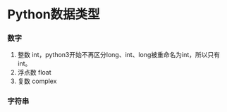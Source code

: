 # Python数据类型
### 数字
1.  整数 int，python3开始不再区分long、int、long被重命名为int，所以只有int。
2.  浮点数 float
3.  复数 complex
### 字符串

<!--stackedit_data:
eyJoaXN0b3J5IjpbNzI1MTkwOTM1XX0=
-->